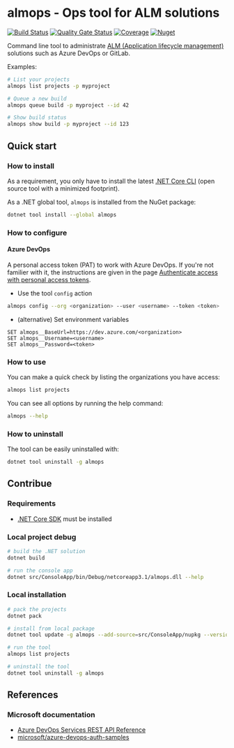 ﻿# almops - Ops tool for ALM solutions

[![Build Status](https://dev.azure.com/devprofr/open-source/_apis/build/status/almops-ci?branchName=master)](https://dev.azure.com/devprofr/open-source/_build/latest?definitionId=24&branchName=master)
[![Quality Gate Status](https://sonarcloud.io/api/project_badges/measure?project=devpro.almops&metric=alert_status)](https://sonarcloud.io/dashboard?id=devpro.almops)
[![Coverage](https://sonarcloud.io/api/project_badges/measure?project=devpro.almops&metric=coverage)](https://sonarcloud.io/dashboard?id=devpro.almops)
[![Nuget](https://img.shields.io/nuget/v/almops.svg)](https://www.nuget.org/packages/almops)

Command line tool to administrate [ALM (Application lifecycle management)](https://en.wikipedia.org/wiki/Application_lifecycle_management) solutions such as Azure DevOps or GitLab.

Examples:

```bash
# List your projects
almops list projects -p myproject

# Queue a new build
almops queue build -p myproject --id 42

# Show build status
almops show build -p myproject --id 123
```

## Quick start

### How to install

As a requirement, you only have to install the latest [.NET Core CLI](https://docs.microsoft.com/en-us/dotnet/core/tools/?tabs=netcore2x) (open source tool with a minimized footprint).

As a .NET global tool, `almops` is installed from the NuGet package:

```bash
dotnet tool install --global almops
```

### How to configure

#### Azure DevOps

A personal access token (PAT) to work with Azure DevOps. If you're not familier with it, the instructions are given in the page [Authenticate access with personal access tokens](https://docs.microsoft.com/en-us/azure/devops/organizations/accounts/use-personal-access-tokens-to-authenticate?view=azure-devops&tabs=preview-page).

* Use the tool `config` action

```bash
almops config --org <organization> --user <username> --token <token>
```

* (alternative) Set environment variables

```dos
SET almops__BaseUrl=https://dev.azure.com/<organization>
SET almops__Username=<username>
SET almops__Password=<token>
```

### How to use

You can make a quick check by listing the organizations you have access:

```bash
almops list projects
```

You can see all options by running the help command:

```bash
almops --help
```

### How to uninstall

The tool can be easily uninstalled with:

```bash
dotnet tool uninstall -g almops
```

## Contribue

### Requirements

* [.NET Core SDK](https://dotnet.microsoft.com/download) must be installed

### Local project debug

```bash
# build the .NET solution
dotnet build

# run the console app
dotnet src/ConsoleApp/bin/Debug/netcoreapp3.1/almops.dll --help
```

### Local installation

```bash
# pack the projects
dotnet pack

# install from local package
dotnet tool update -g almops --add-source=src/ConsoleApp/nupkg --version 1.1.0-alpha-000000

# run the tool
almops list projects

# uninstall the tool
dotnet tool uninstall -g almops
```

## References

### Microsoft documentation

* [Azure DevOps Services REST API Reference](https://docs.microsoft.com/en-us/rest/api/azure/devops/)
* [microsoft/azure-devops-auth-samples](https://github.com/microsoft/azure-devops-auth-samples)
